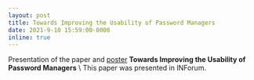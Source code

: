 ```yaml
---
layout: post
title: Towards Improving the Usability of Password Managers
date: 2021-9-10 15:59:00-0000
inline: true
---
```


Presentation of the paper and [poster](/assets/pdf/1_Towards.pdf) **Towards Improving the Usability of Password Managers**
\\
This paper was presented in INForum. 